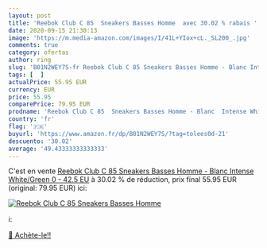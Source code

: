 ```yaml
---
layout: post
title: 'Reebok Club C 85  Sneakers Basses Homme  avec 30.02 % rabais '
date: 2020-09-15 21:30:13
image: 'https://m.media-amazon.com/images/I/41L+YIox+cL._SL200_.jpg'
comments: true
category: ofertas
author: ring
slug: 'B01N2WEY7S-fr Reebok Club C 85 Sneakers Basses Homme - Blanc Intense...'
tags: [  ]
actualPrice: 55.95 EUR
currency: EUR
price: 55.95
comparePrice: 79.95 EUR
prodname: 'Reebok Club C 85  Sneakers Basses Homme - Blanc  Intense White/Green 0  - 42.5 EU'
country: 'fr'
flag: '🇫🇷'
buyurl: 'https://www.amazon.fr/dp/B01N2WEY7S/?tag=tolees0d-21'
descuento: '30.02'
average: '49.43333333333333'
---
```


C'est en vente [Reebok Club C 85  Sneakers Basses Homme - Blanc  Intense White/Green 0  - 42.5 EU](https://www.amazon.fr/dp/B01N2WEY7S/?tag=tolees0d-21)  à  30.02 % de réduction, prix final  55.95 EUR (original: 79.95 EUR) ici:

[![Reebok Club C 85  Sneakers Basses Homme ](https://m.media-amazon.com/images/I/41L+YIox+cL._SL200_.jpg)](https://www.amazon.fr/dp/B01N2WEY7S/?tag=tolees0d-21)

ℹ️:


[🛒 Achète-le!!](https://www.amazon.fr/dp/B01N2WEY7S/?tag=tolees0d-21)
